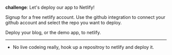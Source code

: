 **challenge**: Let's deploy our app to Netlify!

Signup for a free netlify account. Use the github integration to connect your github account and select the repo you want to deploy.

Deploy your blog, or the demo app, to netlify.

---

- No live codeing really, hook up a repositroy to netlify and deploy it.
